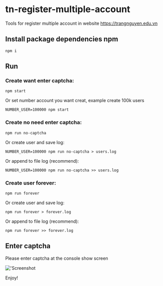 # tn-register-multiple-account
Tools for register multiple account in website https://trangnguyen.edu.vn

## Install package dependencies npm

`npm i`

## Run

### Create want enter captcha:

`npm start`

Or set number account you want creat, example create 100k users

`NUMBER_USER=100000 npm start`

### Create no need enter captcha:

`npm run no-captcha`

Or create user and save log:

`NUMBER_USER=100000 npm run no-captcha > users.log`

Or append to file log (recommend):

`NUMBER_USER=100000 npm run no-captcha >> users.log`

### Create user forever:

`npm run forever`

Or create user and save log:

`npm run forever > forever.log`

Or append to file log (recommend):

`npm run forever >> forever.log`

## Enter captcha

Please enter captcha at the console show screen

!['Screenshot](https://github.com/viet-tools/tn-register-multiple-account/blob/master/Screenshot.png?raw=true)

Enjoy!
